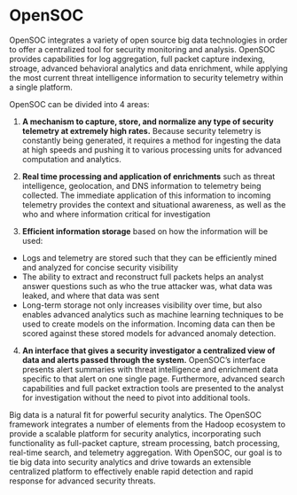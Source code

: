 # OpenSOC

OpenSOC integrates a variety of open source big data technologies in order
to offer a centralized tool for security monitoring and analysis. OpenSOC
provides capabilities for log aggregation, full packet capture indexing,
stroage, advanced behavioral analytics and data enrichment, while applying
the most current threat intelligence information to security telemetry
within a single platform.

OpenSOC can be divided into 4 areas:

1. **A mechanism to capture, store, and normalize any type of security
telemetry at extremely high rates.**  Because security telemetry is constantly
being generated, it requires a method for ingesting the data at high speeds 
and pushing it to various processing units for advanced computation and analytics.  

2. **Real time processing and application of enrichments** such as threat
intelligence, geolocation, and DNS information to telemetry being collected.
The immediate application of this information to incoming telemetry provides
the context and situational awareness, as well as the who and where 
information critical for investigation

3. **Efficient information storage** based on how the information will be used:

- Logs and telemetry are stored such that they can be efficiently mined and
analyzed for concise security visibility
- The ability to extract and reconstruct full packets helps an analyst answer 
questions such as who the true attacker was, what data was leaked, and where 
that data was sent
- Long-term storage not only increases visibility over time, but also enables 
advanced analytics such as machine learning techniques to be used to create 
models on the information.  Incoming data can then be scored against these 
stored models for advanced anomaly detection.  

4. **An interface that gives a security investigator a centralized view of data 
and alerts passed through the system.**  OpenSOC’s interface presents alert 
summaries with threat intelligence and enrichment data specific to that alert 
on one single page.  Furthermore, advanced search capabilities and full packet 
extraction tools are presented to the analyst for investigation without the 
need to pivot into additional tools.   

Big data is a natural fit for powerful security analytics. The OpenSOC
framework integrates a number of elements from the Hadoop ecosystem to provide
a scalable platform for security analytics, incorporating such functionality as
full-packet capture, stream processing, batch processing, real-time search, and
telemetry aggregation.  With OpenSOC, our goal is to tie big data into security
analytics and drive towards an extensible centralized platform to effectively
enable rapid detection and rapid response for advanced security threats.  

